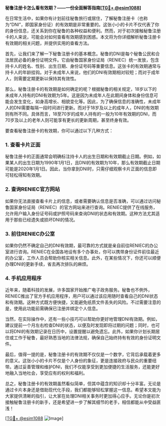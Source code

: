 **秘鲁注册卡怎么看有效期？——一份全面解答指南[[TG💪+ @esim1088](https://t.me/s/esim1088)]**

在日常生活中，如果你有计划前往秘鲁旅行或居住，了解秘鲁注册卡（也称为“DNI”，即国家身份证）的有效期是非常重要的。这张小小的卡片不仅代表了你的身份信息，还关系到你在秘鲁的各种权益和便利。然而，对于初次接触秘鲁注册卡的人来说，可能会对如何查看有效期感到困惑。本文将为你详细解析秘鲁注册卡有效期的相关问题，并提供实用的查看方法。

首先，让我们来了解一下秘鲁注册卡的基本概念。秘鲁的DNI是每个秘鲁公民和合法居民必备的身份证明文件。它由秘鲁国家身份证局（RENIEC）统一发放，包含持卡人的姓名、性别、出生日期、身份证号码等重要信息。这张卡的有效期通常与持卡人的年龄挂钩。对于未成年人来说，他们的DNI有效期相对较短；而对于成年人，则需要定期更新以保持其有效性。

那么，秘鲁注册卡的有效期是如何确定的呢？根据秘鲁的相关规定，18岁以下的未成年人持有的DNI有效期为5年。这是因为未成年人在此期间身体和身份信息可能会发生变化，如身高增长、相貌变化等。因此，为了确保信息的准确性，未成年人的DNI需要每隔一段时间进行更新。而对于18岁及以上的成年人，DNI的有效期则有所不同。具体而言，18至70岁的成年人持有的一般为10年有效期的DNI，而70岁及以上的老年人则可能享有更长的更新周期，甚至终身有效。

要查看秘鲁注册卡的有效期，你可以通过以下几种方式：

### **1. 查看卡片正面**
秘鲁注册卡的正面通常会明确标注持卡人的出生日期和有效期截止日期。例如，如果某人的出生日期为1990年1月1日，且DNI的有效期为10年，那么有效期截止日期可能是2020年1月1日。因此，当你拿到DNI时，只需仔细观察卡片正面的信息即可轻松得知有效期。

### **2. 查询RENIEC官方网站**
如果你无法直接查看卡片上的信息，或者需要确认信息是否准确，可以通过访问秘鲁国家身份证局（RENIEC）的官方网站来进行查询。RENIEC提供了在线服务，允许用户输入身份证号码或护照号码来查询DNI的状态和有效期。这种方法尤其适用于那些已经遗失或损坏DNI的情况。

### **3. 前往RENIEC办公室**
如果你仍然不确定自己的DNI有效期，最可靠的方式就是亲自前往RENIEC的办公室进行咨询。RENIEC在全国各地设有多个办事处，你可以携带身份证件前往最近的办公室，工作人员会帮助你核实相关信息。此外，在某些情况下，你还可以顺便办理DNI的更新手续，省去再次排队的麻烦。

### **4. 手机应用程序**
近年来，随着科技的发展，许多国家开始推广电子政务服务。秘鲁也不例外，RENIEC推出了官方手机应用程序，用户可以通过该应用随时查看自己的DNI状态和有效期。这种方式既方便快捷，又能避免纸质文件丢失的风险。不过需要注意的是，使用此功能前需确保已注册并绑定个人信息。

当然，在实际操作中，还有一些小技巧可以帮助你更好地管理DNI有效期。例如，建议提前一个月左右检查DNI的状态，以便及时发现即将过期的问题；同时，也可以将DNI的有效期记录在日历中，设置提醒以避免遗忘。此外，如果你计划长期居住或工作于秘鲁，最好熟悉当地的法律法规，确保自己始终持有有效的身份证明文件。

最后，值得一提的是，秘鲁注册卡的有效期不仅仅是一个数字，它背后承载着更多的意义。这张小小的卡片不仅是个人身份的象征，更是连接政府与民众的重要纽带。通过妥善管理和维护DNI，我们不仅能享受到更加便捷的生活服务，还能更好地融入当地社会，享受应有的权利和福利。

总之，秘鲁注册卡的有效期虽然看似简单，但其中蕴含的知识却十分丰富。无论是通过卡片本身还是借助现代化手段，我们都能够轻松掌握这一信息。希望本文能为大家提供清晰的指引，让大家在处理DNI相关事务时更加得心应手。无论你是初次接触秘鲁注册卡的新手，还是希望进一步了解其细节的老手，相信都能从中受益匪浅！

[[TG💪+ @esim1088](https://t.me/s/esim1088) ![Image](https://i.postimg.cc/4NQfJmqS/Snipaste-2025-05-13-00-14-12.png)]